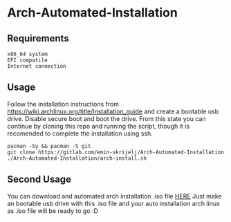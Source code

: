 # Arch-Automated-Installation

## Requirements
```
x86_64 system
EFI compatile
Internet connection
```
## Usage
Follow the installation instructions from https://wiki.archlinux.org/title/Installation_guide and create a bootable usb drive. Disable secure boot and boot the drive.
From this state you can continue by cloning this repo and running the script, though it is recomended to complete the installation using ssh.
```
pacman -Sy && pacman -S git
git clone https://gitlab.com/emin-skrijelj/Arch-Automated-Installation
./Arch-Automated-Installation/arch-install.sh
```
## Second Usage
You can download and automated arch installation .iso file <a href="https://mega.nz/file/iloDkQCb#n9zsLtwbjZFj8K5uIbXuOgjBIkoTf1eIdAP1J678DEk">HERE</a>
Just make an bootable usb drive with this .iso file and your auto installation arch linux as .iso file will be ready to go :D
